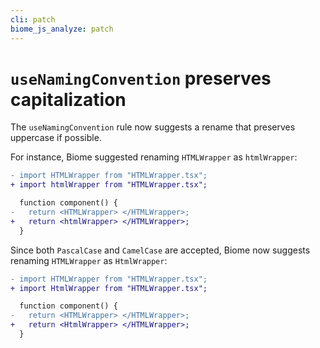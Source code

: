 ```yaml
---
cli: patch
biome_js_analyze: patch
---
```


# `useNamingConvention` preserves capitalization

The `useNamingConvention` rule now suggests a rename that preserves uppercase if possible.

For instance, Biome suggested renaming `HTMLWrapper` as `htmlWrapper`:

```diff
- import HTMLWrapper from "HTMLWrapper.tsx";
+ import htmlWrapper from "HTMLWrapper.tsx";

  function component() {
-   return <HTMLWrapper> </HTMLWrapper>;
+   return <htmlWrapper> </HTMLWrapper>;
  }
```

Since both `PascalCase` and `CamelCase` are accepted, Biome now suggests renaming `HTMLWrapper` as `HtmlWrapper`:

```diff
- import HTMLWrapper from "HTMLWrapper.tsx";
+ import HtmlWrapper from "HTMLWrapper.tsx";

  function component() {
-   return <HTMLWrapper> </HTMLWrapper>;
+   return <HtmlWrapper> </HTMLWrapper>;
  }
```
